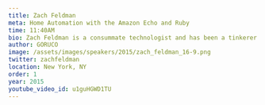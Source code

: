 ```yaml
---
title: Zach Feldman
meta: Home Automation with the Amazon Echo and Ruby
time: 11:40AM
bio: Zach Feldman is a consummate technologist and has been a tinkerer from childhood. He is a Co-Founder and currently Chief Academic Officer of the New York Code + Design Academy, devising curriculum, hiring teachers, and instructing students. He develops websites and applications using WordPress (PHP), Ruby, Sinatra, Rails, and plain old HTML, CSS, and Javascript. You can find him on most online locations @zachfeldman. When he's not writing code, you can find Zach playing his guitar, DJing a party (djmuzach.com), or on a hike.
author: GORUCO
image: /assets/images/speakers/2015/zach_feldman_16-9.png
twitter: zachfeldman
location: New York, NY
order: 1
year: 2015
youtube_video_id: u1guHGWD1TU
---
```

